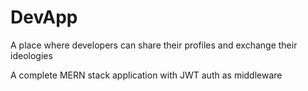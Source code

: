 # DevApp
A place where developers can share their profiles and exchange their ideologies 

A complete MERN stack application with JWT auth as middleware
